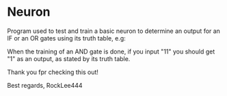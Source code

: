# Neuron

Program used to test and train a basic neuron to determine an output for an IF or an OR gates using its truth table, e.g: 

When the training of an AND gate is done, if you input "11" you should get "1" as an output, as stated by its truth table.

Thank you fpr checking this out!

Best regards, RockLee444